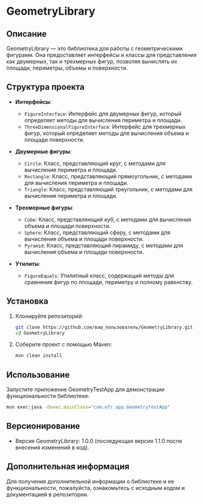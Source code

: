 
# GeometryLibrary

## Описание
GeometryLibrary — это библиотека для работы с геометрическими фигурами. Она предоставляет интерфейсы и классы для представления как двумерных, так и трехмерных фигур, позволяя вычислять их площади, периметры, объемы и поверхности.

## Структура проекта
- **Интерфейсы**:
    - `FigureInterface`: Интерфейс для двумерных фигур, который определяет методы для вычисления периметра и площади.
    - `ThreeDimensionalFigureInterface`: Интерфейс для трехмерных фигур, который определяет методы для вычисления объема и площади поверхности.

- **Двумерные фигуры**:
    - `Circle`: Класс, представляющий круг, с методами для вычисления периметра и площади.
    - `Rectangle`: Класс, представляющий прямоугольник, с методами для вычисления периметра и площади.
    - `Triangle`: Класс, представляющий треугольник, с методами для вычисления периметра и площади.

- **Трехмерные фигуры**:
    - `Cube`: Класс, представляющий куб, с методами для вычисления объема и площади поверхности.
    - `Sphere`: Класс, представляющий сферу, с методами для вычисления объема и площади поверхности.
    - `Pyramid`: Класс, представляющий пирамиду, с методами для вычисления объема и площади поверхности.

- **Утилиты**:
    - `FigureEquals`: Утилитный класс, содержащий методы для сравнения фигур по площади, периметру и полному равенству.

## Установка
1. Клонируйте репозиторий:
   ```bash
   git clone https://github.com/ваш_пользователь/GeometryLibrary.git
   cd GeometryLibrary
   ```

2. Соберите проект с помощью Maven:
   ```bash
   mvn clean install
   ```

## Использование
Запустите приложение GeometryTestApp для демонстрации функциональности библиотеки:
```bash
mvn exec:java -Dexec.mainClass="com.efr.app.GeometryTestApp"
```

## Версионирование
- Версия GeometryLibrary: 1.0.0 (последующая версия 1.1.0 после внесения изменений в код).

## Дополнительная информация
Для получения дополнительной информации о библиотеке и ее функциональности, пожалуйста, ознакомьтесь с исходным кодом и документацией в репозитории.